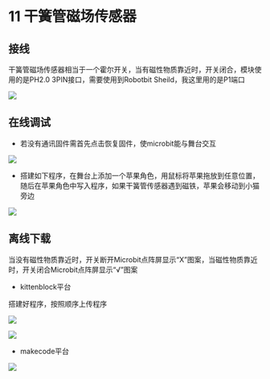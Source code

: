 # 11 干簧管磁场传感器

## 接线

干簧管磁场传感器相当于一个霍尔开关，当有磁性物质靠近时，开关闭合，模块使用的是PH2.0 3PIN接口，需要使用到Robotbit Sheild，我这里用的是P1端口

![](https://s2.ax1x.com/2019/09/02/n9xHTe.jpg)

## 在线调试  

- 若没有通讯固件需首先点击恢复固件，使microbit能与舞台交互  

![](https://s2.ax1x.com/2019/09/18/nTC54I.jpg)   

- 搭建如下程序，在舞台上添加一个苹果角色，用鼠标将苹果拖放到任意位置，随后在苹果角色中写入程序，如果干簧管传感器遇到磁铁，苹果会移动到小猫旁边  

![](https://s2.ax1x.com/2019/09/07/nQvvTO.jpg)

## 离线下载

当没有磁性物质靠近时，开关断开Microbit点阵屏显示“X”图案，当磁性物质靠近时，开关闭合Microbit点阵屏显示“√”图案  

- kittenblock平台
  
搭建好程序，按照顺序上传程序  

![](https://s2.ax1x.com/2019/09/02/n9xqFH.jpg)  

![](https://s2.ax1x.com/2019/09/18/nTEV9s.jpg)  

- makecode平台  

![](https://s2.ax1x.com/2019/09/18/nTGGjS.jpg)
 
